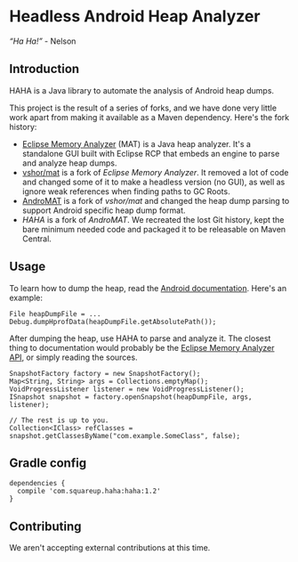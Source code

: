 # Headless Android Heap Analyzer

*“Ha Ha!”* - Nelson


## Introduction

HAHA is a Java library to automate the analysis of Android heap dumps.

This project is the result of a series of forks, and we have done very little work apart from making it available as a Maven dependency. Here's the fork history:

* [Eclipse Memory Analyzer](https://eclipse.org/mat) (MAT) is a Java heap analyzer. It's a standalone GUI built with Eclipse RCP that embeds an engine to parse and analyze heap dumps.
* [vshor/mat](https://bitbucket.org/vshor/mat) is a fork of *Eclipse Memory Analyzer*. It removed a lot of code and changed some of it to make a headless version (no GUI), as well as ignore weak references when finding paths to GC Roots.
* [AndroMAT](https://bitbucket.org/joebowbeer/andromat/overview) is a fork of *vshor/mat* and changed the heap dump parsing to support Android specific heap dump format.
* *HAHA* is a fork of *AndroMAT*. We recreated the lost Git history, kept the bare minimum needed code and packaged it to be releasable on Maven Central.

## Usage

To learn how to dump the heap, read the [Android documentation](https://developer.android.com/tools/debugging/debugging-memory.html#HeapDump). Here's an example:

```
File heapDumpFile = ...
Debug.dumpHprofData(heapDumpFile.getAbsolutePath());
```

After dumping the heap, use HAHA to parse and analyze it. The closest thing to documentation would probably be the [Eclipse Memory Analyzer API](http://help.eclipse.org/juno/index.jsp?topic=%2Forg.eclipse.mat.ui.help%2Fdoc%2Findex.html&overview-summary.html), or simply reading the sources.

```
SnapshotFactory factory = new SnapshotFactory();
Map<String, String> args = Collections.emptyMap();
VoidProgressListener listener = new VoidProgressListener();
ISnapshot snapshot = factory.openSnapshot(heapDumpFile, args, listener);

// The rest is up to you.
Collection<IClass> refClasses = snapshot.getClassesByName("com.example.SomeClass", false);
```

## Gradle config

```
dependencies {
  compile 'com.squareup.haha:haha:1.2'
}
```

## Contributing

We aren't accepting external contributions at this time.